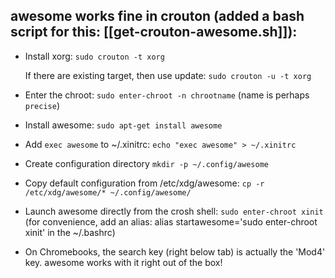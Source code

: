 ## awesome works fine in crouton (added a bash script for this: [[get-crouton-awesome.sh]]):
* Install xorg: `sudo crouton -t xorg `

    If there are existing target, then use update: `sudo crouton -u -t xorg`

* Enter the chroot: `sudo enter-chroot -n chrootname` (name is perhaps `precise`)
* Install awesome: `sudo apt-get install awesome`
* Add `exec awesome` to ~/.xinitrc: `echo "exec awesome" > ~/.xinitrc`
* Create configuration directory `mkdir -p ~/.config/awesome`
* Copy default configuration from /etc/xdg/awesome: `cp -r /etc/xdg/awesome/* ~/.config/awesome/`
* Launch awesome directly from the crosh shell: `sudo enter-chroot xinit`
  (for convenience, add an alias: alias startawesome='sudo enter-chroot xinit' in the ~/.bashrc)

* On Chromebooks, the search key (right below tab) is actually the 'Mod4' key. awesome works with it right out of the box!